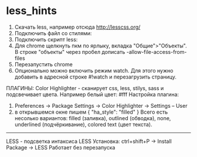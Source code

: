 # less_hints
1. Скачать less, например отсюда http://lesscss.org/
2. Подключить файл со стилями: <link rel="stylesheet/less" href="less/styleless.less" type="text/css">
3. Подключить скрипт less: <script type="text/javascript" src="lib/less/less.min.js"></script>
4. Для chrome щелкнуть пкм по ярлыку, вкладка "Общие">"Объекты". В строке "объекты" через пробел дописать -allow-file-access-from-files
5. Перезапустить chrome
6. Опционально можно включить режим watch. Для этого нужно добавить в адресной строке #!watch и перезагрузить страницу.

ПЛАГИНЫ:
Color Highlighter - сканирует css, less, stilys, sass и подсвечивает цвета. Например белый цвет: #fff
Настройка плагина: 
1) Preferences → Package Settings → Color Highlighter → Settings – User 
2) в открывшемся окне пишем 
{
"ha_style": "filled"
}
Всего есть несолько вариантов: 
filled (заливка),
outlined (обводка),
none,
underlined (подчёркивание),
colored text (цвет текста).

*****

LESS - подсветка интаксиса LESS
Установка:
ctrl+shift+P -> Install Package -> LESS
Работает без перезапуска